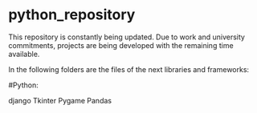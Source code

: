 # python_repository
This repository is constantly being updated. Due to work and university commitments, projects are being developed with the remaining time available.

In the following folders are the files of the next libraries and frameworks:

#Python:

  django
  Tkinter
  Pygame
  Pandas
